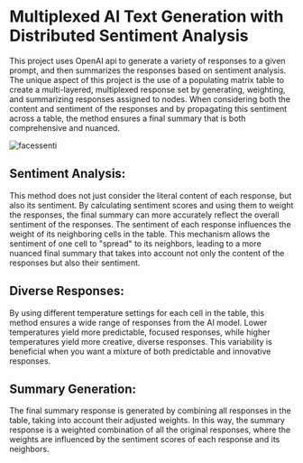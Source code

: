 # Multiplexed AI Text Generation with Distributed Sentiment Analysis

This project uses OpenAI api to generate a variety of responses to a given prompt, and then summarizes the responses based on sentiment analysis. The unique aspect of this project is the use of a populating matrix table to create a multi-layered, multiplexed response set by generating, weighting, and summarizing responses assigned to nodes. When considering both the content and sentiment of the responses and by propagating this sentiment across a table, the method ensures a final summary that is both comprehensive and nuanced.

![facessenti](https://github.com/EveryOneIsGross/sentimentalMULTIPLEXER/assets/23621140/7d946844-073c-4141-826e-7100682b79af)


## Sentiment Analysis:
This method does not just consider the literal content of each response, but also its sentiment. By calculating sentiment scores and using them to weight the responses, the final summary can more accurately reflect the overall sentiment of the responses. The sentiment of each response influences the weight of its neighboring cells in the table. This mechanism allows the sentiment of one cell to "spread" to its neighbors, leading to a more nuanced final summary that takes into account not only the content of the responses but also their sentiment.

## Diverse Responses: 
By using different temperature settings for each cell in the table, this method ensures a wide range of responses from the AI model. Lower temperatures yield more predictable, focused responses, while higher temperatures yield more creative, diverse responses. This variability is beneficial when you want a mixture of both predictable and innovative responses.

## Summary Generation:
The final summary response is generated by combining all responses in the table, taking into account their adjusted weights. In this way, the summary response is a weighted combination of all the original responses, where the weights are influenced by the sentiment scores of each response and its neighbors.


